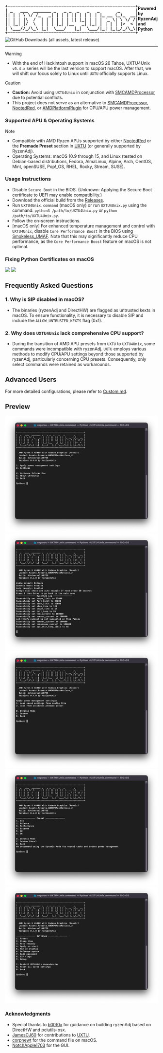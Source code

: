 <picture><img align="left" src="/Img/Logo.png"/></picture>
<h4>Powered by RyzenAdj and Python</h4>

![GitHub Downloads (all assets, latest release)](https://img.shields.io/github/downloads/HorizonUnix/UXTU4Unix/total)

---
> [!WARNING]
> - With the end of Hackintosh support in macOS 26 Tahoe, UXTU4Unix `v0.4.x` series will be the last version to support macOS. After that, we will shift our focus solely to Linux until `UXTU` officially supports Linux.

> [!CAUTION]
> - **Caution:** Avoid using `UXTU4Unix` in conjunction with [SMCAMDProcessor](https://github.com/trulyspinach/SMCAMDProcessor) due to potential conflicts.
> - This project does not serve as an alternative to [SMCAMDProcessor](https://github.com/trulyspinach/SMCAMDProcessor), [NootedRed](https://github.com/ChefKissInc/NootedRed), or [AMDPlatformPlugin](https://github.com/ChefKissInc/AMDPlatformPlugin/) for CPU/APU power management.

### Supported APU & Operating Systems

> [!NOTE]
> - Compatible with AMD Ryzen APUs supported by either [NootedRed](https://github.com/ChefKissInc/NootedRed) or the **Premade Preset** section in [UXTU](https://github.com/JamesCJ60/Universal-x86-Tuning-Utility) (or generally supported by RyzenAdj).
> - Operating Systems: macOS 10.9 through 15, and Linux (tested on Debian-based distributions, Fedora, AlmaLinux, Alpine, Arch, CentOS, Mint, openSUSE, Pop!_OS, RHEL, Rocky, Stream, SUSE).

### Usage Instructions

- Disable `Secure Boot` in the BIOS. (Unknown: Applying the Secure Boot certificate to UEFI may enable compatibility.)
- Download the official build from the [Releases](https://github.com/AppleOSX/UXTU4Unix/releases).
- Run `UXTU4Unix.command` (macOS only) or run `UXTU4Unix.py` using the command: `python3 /path/to/UXTU4Unix.py` or `python /path/to/UXTU4Unix.py`.
- Follow the on-screen instructions.
- [macOS only] For enhanced temperature management and control with `UXTU4Unix`, disable `Core Performance Boost` in the BIOS using [Smokeless_UMAF](https://github.com/DavidS95/Smokeless_UMAF). Note that this may significantly reduce CPU performance, as the `Core Performance Boost` feature on macOS is not optimal.

### Fixing Python Certificates on macOS

<p align="left">
  <img src="/Img/cert1.png">
  <img src="/Img/cert2.png">
</p>

## Frequently Asked Questions

### 1. Why is SIP disabled in macOS?
- The binaries (ryzenAdj and DirectHW) are flagged as untrusted kexts in macOS. To ensure functionality, it is necessary to disable SIP and include the `ALLOW_UNTRUSTED_KEXTS` flag (0x1).

### 2. Why does `UXTU4Unix` lack comprehensive CPU support?
- During the transition of AMD APU presets from `UXTU` to `UXTU4Unix`, some commands were incompatible with ryzenAdj. `UXTU` employs various methods to modify CPU/APU settings beyond those supported by ryzenAdj, particularly concerning CPU presets. Consequently, only select commands were retained as workarounds.

## Advanced Users
For more detailed configurations, please refer to [Custom.md](Custom.md).

## Preview

<p align="left">
  <img src="/Img/main_menu.png">
  <img src="/Img/apply_preset.png">
  <img src="/Img/preset.png">
  <img src="/Img/preset_setting.png">
  <img src="/Img/settings.png">
</p>

### Acknowledgments
- Special thanks to [b00t0x](https://github.com/b00t0x) for guidance on building ryzenAdj based on DirectHW and pciutils-osx.
- [JamesCJ60](https://github.com/JamesCJ60) for contributions to [UXTU](https://github.com/JamesCJ60/Universal-x86-Tuning-Utility).
- [corpnewt](https://github.com/corpnewt) for the command file on macOS.
- [NotchApple1703](https://github.com/NotchApple1703) for the GUI.
